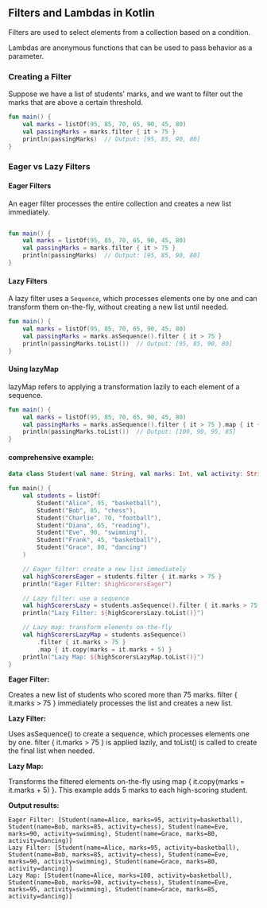 ## Filters and Lambdas in Kotlin

Filters are used to select elements from a collection based on a condition. 

Lambdas are anonymous functions that can be used to pass behavior as a parameter.

### Creating a Filter

Suppose we have a list of students' marks, and we want to filter out the marks that are above a certain threshold.
```Kotlin
fun main() {
    val marks = listOf(95, 85, 70, 65, 90, 45, 80)
    val passingMarks = marks.filter { it > 75 }
    println(passingMarks)  // Output: [95, 85, 90, 80]
}
```

### Eager vs Lazy Filters
#### Eager Filters

An eager filter processes the entire collection and creates a new list immediately.
```kotlin

fun main() {
    val marks = listOf(95, 85, 70, 65, 90, 45, 80)
    val passingMarks = marks.filter { it > 75 }
    println(passingMarks)  // Output: [95, 85, 90, 80]
}

```
#### Lazy Filters

A lazy filter uses a ```Sequence```, which processes elements one by one and can transform them on-the-fly, without creating a new list until needed.

```Kotlin
fun main() {
    val marks = listOf(95, 85, 70, 65, 90, 45, 80)
    val passingMarks = marks.asSequence().filter { it > 75 }
    println(passingMarks.toList())  // Output: [95, 85, 90, 80]
}

```

#### Using lazyMap
lazyMap refers to applying a transformation lazily to each element of a sequence.

```Kotlin
fun main() {
    val marks = listOf(95, 85, 70, 65, 90, 45, 80)
    val passingMarks = marks.asSequence().filter { it > 75 }.map { it + 5 }
    println(passingMarks.toList())  // Output: [100, 90, 95, 85]
}
```
#### comprehensive example:

```Kotlin
data class Student(val name: String, val marks: Int, val activity: String)

fun main() {
    val students = listOf(
        Student("Alice", 95, "basketball"),
        Student("Bob", 85, "chess"),
        Student("Charlie", 70, "football"),
        Student("Diana", 65, "reading"),
        Student("Eve", 90, "swimming"),
        Student("Frank", 45, "basketball"),
        Student("Grace", 80, "dancing")
    )

    // Eager filter: create a new list immediately
    val highScorersEager = students.filter { it.marks > 75 }
    println("Eager Filter: $highScorersEager")

    // Lazy filter: use a sequence
    val highScorersLazy = students.asSequence().filter { it.marks > 75 }
    println("Lazy Filter: ${highScorersLazy.toList()}")

    // Lazy map: transform elements on-the-fly
    val highScorersLazyMap = students.asSequence()
        .filter { it.marks > 75 }
        .map { it.copy(marks = it.marks + 5) }
    println("Lazy Map: ${highScorersLazyMap.toList()}")
}
```

**Eager Filter:**

Creates a new list of students who scored more than 75 marks.
filter { it.marks > 75 } immediately processes the list and creates a new list.

**Lazy Filter:**

Uses asSequence() to create a sequence, which processes elements one by one.
filter { it.marks > 75 } is applied lazily, and toList() is called to create the final list when needed.

**Lazy Map:**

Transforms the filtered elements on-the-fly using map { it.copy(marks = it.marks + 5) }.
This example adds 5 marks to each high-scoring student.


**Output results:**
```
Eager Filter: [Student(name=Alice, marks=95, activity=basketball), Student(name=Bob, marks=85, activity=chess), Student(name=Eve, marks=90, activity=swimming), Student(name=Grace, marks=80, activity=dancing)]
Lazy Filter: [Student(name=Alice, marks=95, activity=basketball), Student(name=Bob, marks=85, activity=chess), Student(name=Eve, marks=90, activity=swimming), Student(name=Grace, marks=80, activity=dancing)]
Lazy Map: [Student(name=Alice, marks=100, activity=basketball), Student(name=Bob, marks=90, activity=chess), Student(name=Eve, marks=95, activity=swimming), Student(name=Grace, marks=85, activity=dancing)]
```


